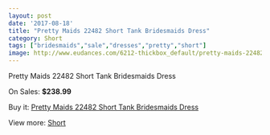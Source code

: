```yaml
---
layout: post
date: '2017-08-18'
title: "Pretty Maids 22482 Short Tank Bridesmaids Dress"
category: Short
tags: ["bridesmaids","sale","dresses","pretty","short"]
image: http://www.eudances.com/6212-thickbox_default/pretty-maids-22482-short-tank-bridesmaids-dress.jpg
---
```

Pretty Maids 22482 Short Tank Bridesmaids Dress

On Sales: **$238.99**
<a href="https://www.eudances.com/en/short/2228-pretty-maids-22482-short-tank-bridesmaids-dress.html"><amp-img layout="responsive" width="600" height="600" src="//www.eudances.com/6212-thickbox_default/pretty-maids-22482-short-tank-bridesmaids-dress.jpg" alt="Pretty Maids 22482 Short Tank Bridesmaids Dress 0" /></a>
<a href="https://www.eudances.com/en/short/2228-pretty-maids-22482-short-tank-bridesmaids-dress.html"><amp-img layout="responsive" width="600" height="600" src="//www.eudances.com/6213-thickbox_default/pretty-maids-22482-short-tank-bridesmaids-dress.jpg" alt="Pretty Maids 22482 Short Tank Bridesmaids Dress 1" /></a>

Buy it: [Pretty Maids 22482 Short Tank Bridesmaids Dress](https://www.eudances.com/en/short/2228-pretty-maids-22482-short-tank-bridesmaids-dress.html "Pretty Maids 22482 Short Tank Bridesmaids Dress")

View more: [Short](https://www.eudances.com/en/25-short "Short")
